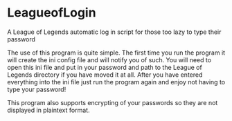 LeagueofLogin
=============

A League of Legends automatic log in script for those too lazy to type their password

The use of this program is quite simple. The first time you run the program it will create the ini config file and will notify you of such. You will need to open this ini file and put in your password and path to the League of Legends directory if you have moved it at all. After you have entered everything into the ini file just run the program again and enjoy not having to type your password!

This program also supports encrypting of your passwords so they are not displayed in plaintext format.